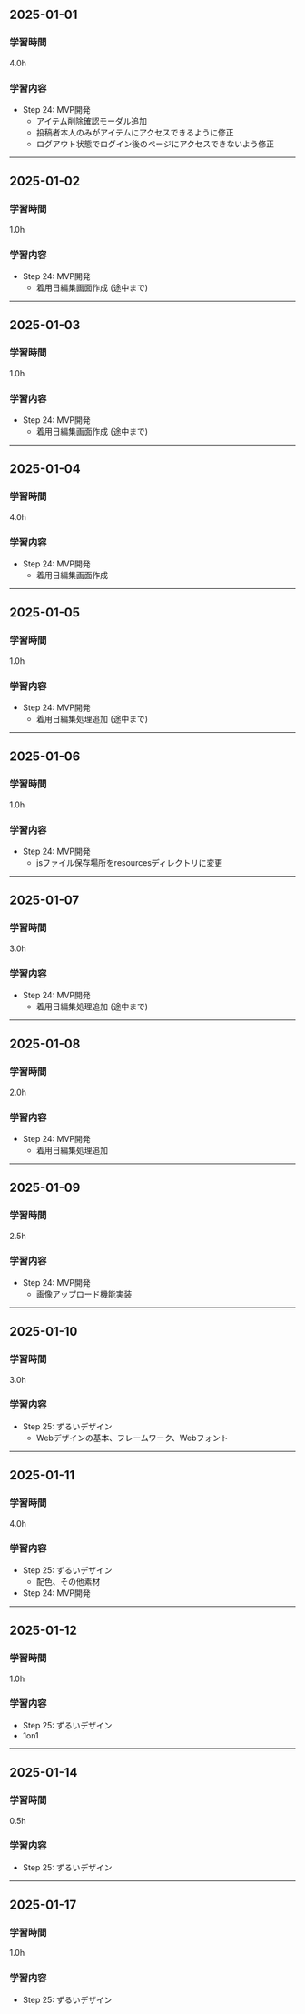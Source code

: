 ## 2025-01-01
### 学習時間
4.0h
### 学習内容
- Step 24: MVP開発
    - アイテム削除確認モーダル追加
    - 投稿者本人のみがアイテムにアクセスできるように修正
    - ログアウト状態でログイン後のページにアクセスできないよう修正
___
## 2025-01-02
### 学習時間
1.0h
### 学習内容
- Step 24: MVP開発
    - 着用日編集画面作成 (途中まで)
___
## 2025-01-03
### 学習時間
1.0h
### 学習内容
- Step 24: MVP開発
    - 着用日編集画面作成 (途中まで)
___
## 2025-01-04
### 学習時間
4.0h
### 学習内容
- Step 24: MVP開発
    - 着用日編集画面作成
___
## 2025-01-05
### 学習時間
1.0h
### 学習内容
- Step 24: MVP開発
    - 着用日編集処理追加 (途中まで)
___
## 2025-01-06
### 学習時間
1.0h
### 学習内容
- Step 24: MVP開発
    - jsファイル保存場所をresourcesディレクトリに変更
___
## 2025-01-07
### 学習時間
3.0h
### 学習内容
- Step 24: MVP開発
    - 着用日編集処理追加 (途中まで)
___
## 2025-01-08
### 学習時間
2.0h
### 学習内容
- Step 24: MVP開発
    - 着用日編集処理追加
___
## 2025-01-09
### 学習時間
2.5h
### 学習内容
- Step 24: MVP開発
    - 画像アップロード機能実装
___
## 2025-01-10
### 学習時間
3.0h
### 学習内容
- Step 25: ずるいデザイン
    - Webデザインの基本、フレームワーク、Webフォント
___
## 2025-01-11
### 学習時間
4.0h
### 学習内容
- Step 25: ずるいデザイン
    - 配色、その他素材
- Step 24: MVP開発
___
## 2025-01-12
### 学習時間
1.0h
### 学習内容
- Step 25: ずるいデザイン
- 1on1
___
## 2025-01-14
### 学習時間
0.5h
### 学習内容
- Step 25: ずるいデザイン
___
## 2025-01-17
### 学習時間
1.0h
### 学習内容
- Step 25: ずるいデザイン
